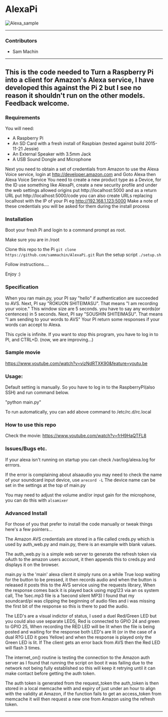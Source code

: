 # AlexaPi

![Alexa_sample](https://raw.github.com/wiki/jaws-ug-kobe/AlexaPi/images/head_readme.png)

---

### Contributors

* Sam Machin

---

This is the code needed to Turn a Raspberry Pi into a client for Amazon's Alexa service, I have developed this against the Pi 2 but I see no reason it shouldn't run on the other models. Feedback welcome.
---

### Requirements

You will need:
* A Raspberry Pi
* An SD Card with a fresh install of Raspbian (tested against build 2015-11-21 Jessie)
* An External Speaker with 3.5mm Jack
* A USB Sound Dongle and Microphone


Next you need to obtain a set of credentials from Amazon to use the Alexa Voice service, login at http://developer.amazon.com and Goto Alexa then Alexa Voice Service
You need to create a new product type as a Device, for the ID use something like AlexaPi, create a new security profile and under the web settings allowed origins put http://localhost:5000 and as a return URL put http://localhost:5000/code you can also create URLs replacing localhost with the IP of your Pi  eg http://192.168.1.123:5000
Make a note of these credentials you will be asked for them during the install process

### Installation

Boot your fresh Pi and login to a command prompt as root.

Make sure you are in /root

Clone this repo to the Pi
`git clone https://github.com/sammachin/AlexaPi.git`
Run the setup script
`./setup.sh`

Follow instructions....

Enjoy :)

### Specification
  When you ran main.py, your PI say "hello" if authentication are succeeded to AVS.
  Next, PI say "ROKUON SHITEIMASU". That means "I am recording your voice."
  This window size are 5 seconds. you have to say any words(or centences) in 5 seconds.
  Next, PI say "SOUSHIN SHITEIMASU". That means "I am sending to your words to AVS"
  Your PI return some responses if your words can accept to Alexa.

  This cycle is infinite.
  If you want to stop this program, you have to log in to PI, and CTRL+D.
  (now, we are improving...)

### Sample movie
  https://www.youtube.com/watch?v=vizNdRTXK90&feature=youtu.be

### Usage:
  Default setting is manually. So you have to log in to the RaspberryPI(also SSH) and run command below.

  "python main.py"

  To run automatically, you can add above command to /etc/rc.d/rc.local

### How to use this repo
  Check the movie:
  https://www.youtube.com/watch?v=frH9HaQTFL8

### Issues/Bugs etc.

If your alexa isn't running on startup you can check /var/log/alexa.log for errrors.

If the error is complaining about alsaaudio you may need to check the name of your soundcard input device, use
`arecord -L`
The device name can be set in the settings at the top of main.py

You may need to adjust the volume and/or input gain for the microphone, you can do this with
`alsamixer`

### Advanced Install

For those of you that prefer to install the code manually or tweak things here's a few pointers...

The Amazon AVS credentials are stored in a file called creds.py which is used by auth_web.py and main.py, there is an example with blank values.

The auth_web.py is a simple web server to generate the refresh token via oAuth to the amazon users account, it then appends this to creds.py and displays it on the browser.

main.py is the 'main' alexa client it simply runs on a while True loop waiting for the button to be pressed, it then records audio and when the button is released it posts this to the AVS service using the requests library, When the response comes back it is played back using mpg123 via an os system call, The 1sec.mp3 file is a 1second silent MP3) I found that my soundcard/pi was clipping the beginning of audio files and i was missing the first bit of the response so this is there to pad the audio.

The LED's are a visual indictor of status, I used a duel Red/Green LED but you could also use separate LEDS, Red is connected to GPIO 24 and green to GPIO 25, When recording the RED LED will be lit when the file is being posted and waiting for the response both LED's are lit (or in the case of a dual R?G LED it goes Yellow) and when the response is played only the Green LED is lit. If The client gets an error back from AVS then the Red LED will flash 3 times.

The internet_on() routine is testing the connection to the Amazon auth server as I found that running the script on boot it was failing due to the network not being fully established so this will keep it retrying until it can make contact before getting the auth token.

The auth token is generated from the request_token the auth_token is then stored in a local memcache with and expiry of just under an hour to align with the validity at Amazon, if the function fails to get an access_token from memcache it will then request a new one from Amazon using the refresh token.








---
